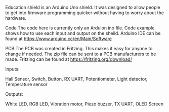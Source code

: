 Education shield is an Arduino Uno shield. It was designed to allow people to get into firmware programming quicker without having to worry about the hardware. 

Code
The code here is currently only an Arduion ino file. Code example shows how to use each input and output on the sheild. 
Arduino IDE can be found at https://www.arduino.cc/en/Main/Software

PCB
The PCB was created in Fritzing. This makes it easy for anyone to change if needed. The zip file can be sent to a PCB manufacturers to be made. 
Fritzing can be found at https://fritzing.org/download/

Inputs:

Hall Sensor,
Switch,
Button,
RX UART,
Potentiometer,
Light detector,
Temperature sensor

Outputs:

White LED,
RGB LED,
Vibration motor,
Piezo buzzer,
TX UART,
OLED Screen
